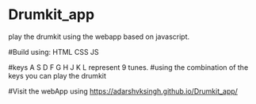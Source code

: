 # Drumkit_app
play the drumkit using the webapp based on javascript.

#Build using:
HTML CSS JS

#keys A S D F G H J K L represent 9 tunes.
#using the combination of the keys you can play the drumkit

#Visit the webApp using https://adarshvksingh.github.io/Drumkit_app/
